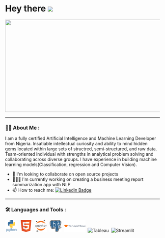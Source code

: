 <!-- ### Hi there 👋 -->
<h1>
  Hey there
  <img src="https://media.giphy.com/media/hvRJCLFzcasrR4ia7z/giphy.gif" width="30px"/>
</h1>

<div align="center">
  <img src="https://media.giphy.com/media/dWesBcTLavkZuG35MI/giphy.gif" width="600" height="300"/>
</div>

---

### :man_technologist: About Me :

I am a fully certified Artificial Intelligence and Machine Learning Developer from Nigeria. Insatiable intellectual curiosity and ability to mind hidden gems located within large sets of structred, semi-structured, and raw data. Team-oriented individual with strengths in analytical problem solving and collaborating across diverse groups. I have experience in building machine learning models(Classification, regression and Computer Vision). 

- 👯 I'm looking to collaborate on open source projects
- 👨🏽‍💻 I'm currently working on creating a business meeting report summarization app with NLP
- :mailbox: How to reach me: [![Linkedin Badge](https://img.shields.io/badge/-Damola-blue?style=flat&logo=Linkedin&logoColor=white)](www.linkedin.com/in/adedamola-babayato)

---

### :hammer_and_wrench: Languages and Tools :
<div>
  <img src="https://raw.githubusercontent.com/devicons/devicon/1119b9f84c0290e0f0b38982099a2bd027a48bf1/icons/python/python-original-wordmark.svg" title="Python" alt="Python" width="40" height="40"/>&nbsp;
  <img src="https://raw.githubusercontent.com/devicons/devicon/1119b9f84c0290e0f0b38982099a2bd027a48bf1/icons/html5/html5-original.svg" title="HTML5" alt="HTML5" width="40" height="40"/>&nbsp;
  <img src="https://raw.githubusercontent.com/devicons/devicon/1119b9f84c0290e0f0b38982099a2bd027a48bf1/icons/jupyter/jupyter-original-wordmark.svg" title="Jupyter" alt="Jupyter" width="40" height="40"/>&nbsp; 
  <img src="https://raw.githubusercontent.com/devicons/devicon/1119b9f84c0290e0f0b38982099a2bd027a48bf1/icons/postgresql/postgresql-original.svg" title="Postgresql" alt="Postgresql" width="40" height="40"/>&nbsp;
  <img src="https://raw.githubusercontent.com/devicons/devicon/1119b9f84c0290e0f0b38982099a2bd027a48bf1/icons/tensorflow/tensorflow-original-wordmark.svg" title="Tensorflow" alt="Tensorflow" width="70" height="40"/>&nbsp;
  <img src="https://cdnl.tblsft.com/sites/default/files/pages/tableau_cmyk_2015.png" title="Tableau" alt="Tableau" width="120" height="40"/>&nbsp;
  <img src="https://camo.githubusercontent.com/8db6f323d631964e4fb9fb9718f8f5288cbce522ddc68d9f8e405630dc69e4e2/68747470733a2f2f696d672e736869656c64732e696f2f62616467652f53747265616d6c69742d4646344234423f7374796c653d666f722d7468652d6261646765266c6f676f3d53747265616d6c6974266c6f676f436f6c6f723d7768697465" title="Streamlit" alt="Streamlit" width="70" height="40"/>&nbsp;
</div>



